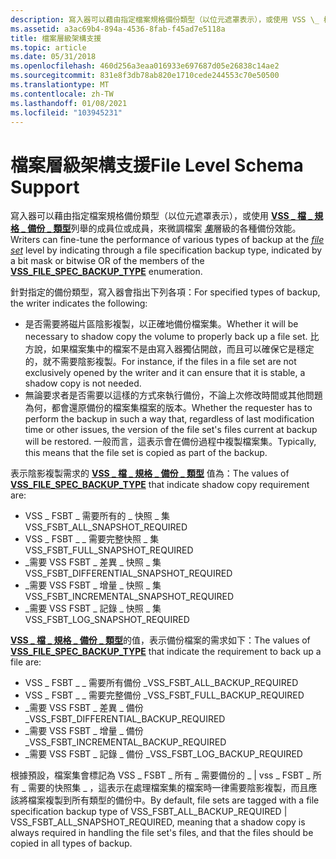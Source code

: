```yaml
---
description: 寫入器可以藉由指定檔案規格備份類型（以位元遮罩表示），或使用 VSS \_ 檔 \_ 規格 \_ 備份 \_ 類型列舉的成員位或成員，來微調檔案集層級的各種備份效能。
ms.assetid: a3ac69b4-894a-4536-8fab-f45ad7e5118a
title: 檔案層級架構支援
ms.topic: article
ms.date: 05/31/2018
ms.openlocfilehash: 460d256a3eaa016933e697687d05e26838c14ae2
ms.sourcegitcommit: 831e8f3db78ab820e1710cede244553c70e50500
ms.translationtype: MT
ms.contentlocale: zh-TW
ms.lasthandoff: 01/08/2021
ms.locfileid: "103945231"
---
```

# <a name="file-level-schema-support"></a><span data-ttu-id="1f635-103">檔案層級架構支援</span><span class="sxs-lookup"><span data-stu-id="1f635-103">File Level Schema Support</span></span>

<span data-ttu-id="1f635-104">寫入器可以藉由指定檔案規格備份類型（以位元遮罩表示），或使用 [**VSS \_ 檔 \_ 規格 \_ 備份 \_ 類型**](/windows/desktop/api/Vss/ne-vss-vss_file_spec_backup_type)列舉的成員位或成員，來微調檔案 [*集*](vssgloss-f.md)層級的各種備份效能。</span><span class="sxs-lookup"><span data-stu-id="1f635-104">Writers can fine-tune the performance of various types of backup at the [*file set*](vssgloss-f.md) level by indicating through a file specification backup type, indicated by a bit mask or bitwise OR of the members of the [**VSS\_FILE\_SPEC\_BACKUP\_TYPE**](/windows/desktop/api/Vss/ne-vss-vss_file_spec_backup_type) enumeration.</span></span>

<span data-ttu-id="1f635-105">針對指定的備份類型，寫入器會指出下列各項：</span><span class="sxs-lookup"><span data-stu-id="1f635-105">For specified types of backup, the writer indicates the following:</span></span>

-   <span data-ttu-id="1f635-106">是否需要將磁片區陰影複製，以正確地備份檔案集。</span><span class="sxs-lookup"><span data-stu-id="1f635-106">Whether it will be necessary to shadow copy the volume to properly back up a file set.</span></span> <span data-ttu-id="1f635-107">比方說，如果檔案集中的檔案不是由寫入器獨佔開啟，而且可以確保它是穩定的，就不需要陰影複製。</span><span class="sxs-lookup"><span data-stu-id="1f635-107">For instance, if the files in a file set are not exclusively opened by the writer and it can ensure that it is stable, a shadow copy is not needed.</span></span>
-   <span data-ttu-id="1f635-108">無論要求者是否需要以這樣的方式來執行備份，不論上次修改時間或其他問題為何，都會還原備份的檔案集檔案的版本。</span><span class="sxs-lookup"><span data-stu-id="1f635-108">Whether the requester has to perform the backup in such a way that, regardless of last modification time or other issues, the version of the file set's files current at backup will be restored.</span></span> <span data-ttu-id="1f635-109">一般而言，這表示會在備份過程中複製檔案集。</span><span class="sxs-lookup"><span data-stu-id="1f635-109">Typically, this means that the file set is copied as part of the backup.</span></span>

<span data-ttu-id="1f635-110">表示陰影複製需求的 [**VSS \_ 檔 \_ 規格 \_ 備份 \_ 類型**](/windows/desktop/api/Vss/ne-vss-vss_file_spec_backup_type) 值為：</span><span class="sxs-lookup"><span data-stu-id="1f635-110">The values of [**VSS\_FILE\_SPEC\_BACKUP\_TYPE**](/windows/desktop/api/Vss/ne-vss-vss_file_spec_backup_type) that indicate shadow copy requirement are:</span></span>

-   <span data-ttu-id="1f635-111">VSS \_ FSBT \_ 需要所有的 \_ 快照 \_ 集</span><span class="sxs-lookup"><span data-stu-id="1f635-111">VSS\_FSBT\_ALL\_SNAPSHOT\_REQUIRED</span></span>
-   <span data-ttu-id="1f635-112">VSS \_ FSBT \_ \_ 需要完整快照 \_ 集</span><span class="sxs-lookup"><span data-stu-id="1f635-112">VSS\_FSBT\_FULL\_SNAPSHOT\_REQUIRED</span></span>
-   <span data-ttu-id="1f635-113">\_需要 VSS FSBT \_ 差異 \_ 快照 \_ 集</span><span class="sxs-lookup"><span data-stu-id="1f635-113">VSS\_FSBT\_DIFFERENTIAL\_SNAPSHOT\_REQUIRED</span></span>
-   <span data-ttu-id="1f635-114">\_需要 VSS FSBT \_ 增量 \_ 快照 \_ 集</span><span class="sxs-lookup"><span data-stu-id="1f635-114">VSS\_FSBT\_INCREMENTAL\_SNAPSHOT\_REQUIRED</span></span>
-   <span data-ttu-id="1f635-115">\_需要 VSS FSBT \_ 記錄 \_ 快照 \_ 集</span><span class="sxs-lookup"><span data-stu-id="1f635-115">VSS\_FSBT\_LOG\_SNAPSHOT\_REQUIRED</span></span>

<span data-ttu-id="1f635-116">[**VSS \_ 檔 \_ 規格 \_ 備份 \_ 類型**](/windows/desktop/api/Vss/ne-vss-vss_file_spec_backup_type)的值，表示備份檔案的需求如下：</span><span class="sxs-lookup"><span data-stu-id="1f635-116">The values of [**VSS\_FILE\_SPEC\_BACKUP\_TYPE**](/windows/desktop/api/Vss/ne-vss-vss_file_spec_backup_type) that indicate the requirement to back up a file are:</span></span>

-   <span data-ttu-id="1f635-117">VSS \_ FSBT \_ \_ 需要所有備份 \_</span><span class="sxs-lookup"><span data-stu-id="1f635-117">VSS\_FSBT\_ALL\_BACKUP\_REQUIRED</span></span>
-   <span data-ttu-id="1f635-118">VSS \_ FSBT \_ \_ 需要完整備份 \_</span><span class="sxs-lookup"><span data-stu-id="1f635-118">VSS\_FSBT\_FULL\_BACKUP\_REQUIRED</span></span>
-   <span data-ttu-id="1f635-119">\_需要 VSS FSBT \_ 差異 \_ 備份 \_</span><span class="sxs-lookup"><span data-stu-id="1f635-119">VSS\_FSBT\_DIFFERENTIAL\_BACKUP\_REQUIRED</span></span>
-   <span data-ttu-id="1f635-120">\_需要 VSS FSBT \_ 增量 \_ 備份 \_</span><span class="sxs-lookup"><span data-stu-id="1f635-120">VSS\_FSBT\_INCREMENTAL\_BACKUP\_REQUIRED</span></span>
-   <span data-ttu-id="1f635-121">\_需要 VSS FSBT \_ 記錄 \_ 備份 \_</span><span class="sxs-lookup"><span data-stu-id="1f635-121">VSS\_FSBT\_LOG\_BACKUP\_REQUIRED</span></span>

<span data-ttu-id="1f635-122">根據預設，檔案集會標記為 VSS \_ FSBT \_ 所有 \_ 需要備份的 \_ \| vss \_ FSBT \_ 所有 \_ 需要的快照集 \_ ，這表示在處理檔案集的檔案時一律需要陰影複製，而且應該將檔案複製到所有類型的備份中。</span><span class="sxs-lookup"><span data-stu-id="1f635-122">By default, file sets are tagged with a file specification backup type of VSS\_FSBT\_ALL\_BACKUP\_REQUIRED \| VSS\_FSBT\_ALL\_SNAPSHOT\_REQUIRED, meaning that a shadow copy is always required in handling the file set's files, and that the files should be copied in all types of backup.</span></span>

 

 



